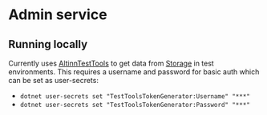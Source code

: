 # Admin service

## Running locally

Currently uses [AltinnTestTools](https://github.com/Altinn/AltinnTestTools) to get data from [Storage](https://github.com/Altinn/altinn-storage/) in test environments.
This requires a username and password for basic auth which can be set as user-secrets:

- `dotnet user-secrets set "TestToolsTokenGenerator:Username" "***"`
- `dotnet user-secrets set "TestToolsTokenGenerator:Password" "***"`
